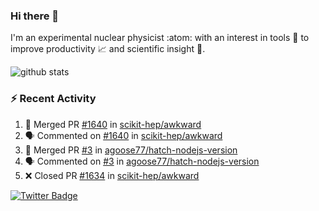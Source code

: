 ### Hi there 👋 

I'm an experimental nuclear physicist :atom: with an interest in tools :wrench: to improve productivity :chart_with_upwards_trend: and scientific insight :telescope:.

![github stats](https://github-readme-stats.vercel.app/api?username=agoose77&show_icons=true&hide_rank=true&hide_title=true&bg_color=30,e76445,904e95&text_color=efe3ec&icon_color=efe3ec)
<!--
**agoose77/agoose77** is a ✨ _special_ ✨ repository because its `README.md` (this file) appears on your GitHub profile.

Here are some ideas to get you started:

- 🔭 I’m currently working on ...
- 🌱 I’m currently learning ...
- 👯 I’m looking to collaborate on ...
- 🤔 I’m looking for help with ...
- 💬 Ask me about ...
- 📫 How to reach me: ...
- 😄 Pronouns: ...
- ⚡ Fun fact: ...
-->

### :zap: Recent Activity
<!--START_SECTION:activity-->
1. 🎉 Merged PR [#1640](https://github.com/scikit-hep/awkward/pull/1640) in [scikit-hep/awkward](https://github.com/scikit-hep/awkward)
2. 🗣 Commented on [#1640](https://github.com/scikit-hep/awkward/issues/1640) in [scikit-hep/awkward](https://github.com/scikit-hep/awkward)
3. 🎉 Merged PR [#3](https://github.com/agoose77/hatch-nodejs-version/pull/3) in [agoose77/hatch-nodejs-version](https://github.com/agoose77/hatch-nodejs-version)
4. 🗣 Commented on [#3](https://github.com/agoose77/hatch-nodejs-version/issues/3) in [agoose77/hatch-nodejs-version](https://github.com/agoose77/hatch-nodejs-version)
5. ❌ Closed PR [#1634](https://github.com/scikit-hep/awkward/pull/1634) in [scikit-hep/awkward](https://github.com/scikit-hep/awkward)
<!--END_SECTION:activity-->


[![Twitter Badge](https://img.shields.io/twitter/follow/agoose77?style=flat-square&logo=Twitter&logoColor=white&color=cornflowerblue)](https://twitter.com/agoose77)
